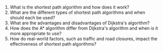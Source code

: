 

1. What is the shortest path algorithm and how does it work?
2. What are the different types of shortest path algorithms and when should each be used?
3. What are the advantages and disadvantages of Dijkstra's algorithm?
4. How does the A* algorithm differ from Dijkstra's algorithm and when is it more appropriate to use?
5. How do real-world factors, such as traffic and road closures, impact the effectiveness of shortest path algorithms?